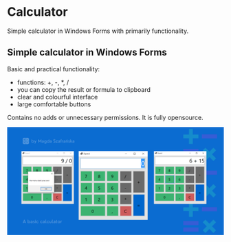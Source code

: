 # Calculator
Simple calculator in Windows Forms with primarily functionality.

## Simple calculator in Windows Forms
Basic and practical functionality:
- functions: +, -, *, /
- you can copy the result or formula to clipboard
- clear and colourful interface
- large comfortable buttons

Contains no adds or unnecessary permissions. It is fully opensource.

![Calculator in Windows Forms](/img/Calculator_by_Magda_Szafranska_(Yaviena).png)

